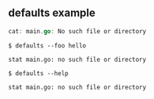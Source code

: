 ## defaults example

<!--tmpl,chomp,code=go:cat main.go -->
``` go 
cat: main.go: No such file or directory
```
<!--/tmpl-->

```
$ defaults --foo hello
```

<!--tmpl,chomp,code=plain:go run main.go --foo hello -->
``` plain 
stat main.go: no such file or directory
```
<!--/tmpl-->

```
$ defaults --help
```

<!--tmpl,chomp,code=plain:go run main.go --help -->
``` plain 
stat main.go: no such file or directory
```
<!--/tmpl-->
